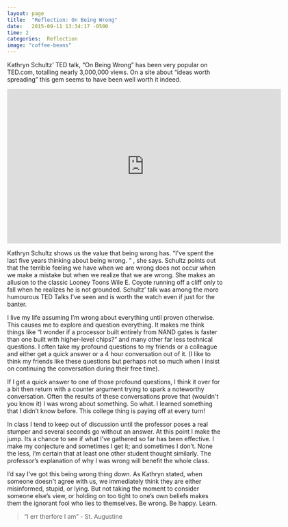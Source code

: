 ```yaml
---
layout: page
title:  "Reflection: On Being Wrong"
date:   2015-09-11 13:34:17 -0500
time: 2
categories:  Reflection
image: "coffee-beans"
---
```

Kathryn Schultz’ TED talk, “On Being Wrong” has been very popular on TED.com, totalling nearly 3,000,000 views. On a site about “ideas worth spreading” this gem seems to have been well worth it indeed.

<iframe src="https://embed-ssl.ted.com/talks/kathryn_schulz_on_being_wrong.html" scrolling="no" webkitallowfullscreen="" mozallowfullscreen="" allowfullscreen="" width="640" frameborder="0" height="360"></iframe>

Kathryn Schultz shows us the value that being wrong has. “I've spent the last five years thinking about being wrong. “ , she says. Schultz points out that the terrible feeling we have when we are wrong does not occur when we make a mistake but when we realize that we are wrong. She makes an allusion to the classic Looney Toons Wile E. Coyote running off a cliff only to fall when he realizes he is not grounded. Schultz’ talk was among the more humourous TED Talks I’ve seen and is worth the watch even if just for the banter.

I live my life assuming I’m wrong about everything until proven otherwise. This causes me to explore and question everything. It makes me think things like “I wonder if a processor built entirely from NAND gates is faster than one built with higher-level chips?” and many other far less technical questions. I often take my profound questions to my friends or a colleague and either get a quick answer or a 4 hour conversation out of it. (I like to think my friends like these questions but perhaps not so much when I insist on continuing the conversation during their free time).

If I get a quick answer to one of those profound questions, I think it over for a bit then return with a counter argument trying to spark a noteworthy conversation. Often the results of these conversations prove that (wouldn't you know it) I was wrong about something. So what. I learned something that I didn’t know before. This college thing is paying off at every turn!

In class I tend to keep out of discussion until the professor poses a real stumper and several seconds go without an answer. At this point I make the jump. Its a chance to see if what I’ve gathered so far has been effective. I make my conjecture and sometimes I get it; and sometimes I don’t. None the less, I’m certain that at least one other student thought similarly. The professor’s explanation of why I was wrong will benefit the whole class.

I’d say I’ve got this being wrong thing down. As Kathryn stated, when someone doesn't agree with us, we immediately think they are either misinformed, stupid, or lying. But not taking the moment to consider someone else’s view, or holding on too tight to one’s own beliefs makes them the ignorant fool who lies to themselves. Be wrong. Be happy. Learn.

> “I err therfore I am” - St. Augustine

